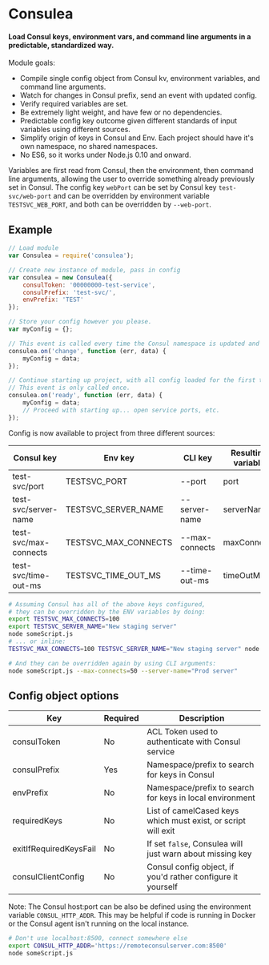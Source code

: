 # Consulea
#### Load Consul keys, environment vars, and command line arguments in a predictable, standardized way.

Module goals:
- Compile single config object from Consul kv, environment variables, and command line arguments.
- Watch for changes in Consul prefix, send an event with updated config.
- Verify required variables are set.
- Be extremely light weight, and have few or no dependencies.
- Predictable config key outcome given different standards of input variables using different sources.
- Simplify origin of keys in Consul and Env. Each project should have it's own namespace, no shared namespaces.
- No ES6, so it works under Node.js 0.10 and onward.

Variables are first read from Consul, then the environment, then command line arguments, allowing the user to override something already previously set in Consul. The config key `webPort` can be set by Consul key `test-svc/web-port` and can be overridden by environment variable `TESTSVC_WEB_PORT`, and both can be overridden by `--web-port`.


## Example
```javascript
// Load module
var Consulea = require('consulea');

// Create new instance of module, pass in config
var consulea = new Consulea({
    consulToken: '00000000-test-service',
    consulPrefix: 'test-svc/',
    envPrefix: 'TEST'
});

// Store your config however you please.
var myConfig = {};

// This event is called every time the Consul namespace is updated and upon first start.
consulea.on('change', function (err, data) {
    myConfig = data;
});

// Continue starting up project, with all config loaded for the first time.
// This event is only called once.
consulea.on('ready', function (err, data) {
    myConfig = data;
    // Proceed with starting up... open service ports, etc.
});
```

Config is now available to project from three different sources:

| Consul key | Env key | CLI key | Resulting variable |
| - | - | - | - |
| test-svc/port | TESTSVC_PORT | --port | port |
| test-svc/server-name | TESTSVC_SERVER_NAME | --server-name | serverName |
| test-svc/max-connects | TESTSVC_MAX_CONNECTS | --max-connects | maxConnects |
| test-svc/time-out-ms | TESTSVC_TIME_OUT_MS | --time-out-ms | timeOutMs |

```bash
# Assuming Consul has all of the above keys configured,
# they can be overridden by the ENV variables by doing:
export TESTSVC_MAX_CONNECTS=100
export TESTSVC_SERVER_NAME="New staging server"
node someScript.js
# ... or inline:
TESTSVC_MAX_CONNECTS=100 TESTSVC_SERVER_NAME="New staging server" node someScript.js

# And they can be overridden again by using CLI arguments:
node someScript.js --max-connects=50 --server-name="Prod server"
```

## Config object options
| Key | Required | Description |
| - | - | - |
| consulToken            | No  | ACL Token used to authenticate with Consul service |
| consulPrefix           | Yes | Namespace/prefix to search for keys in Consul |
| envPrefix              | No  | Namespace/prefix to search for keys in local environment |
| requiredKeys           | No  | List of camelCased keys which must exist, or script will exit |
| exitIfRequiredKeysFail | No  | If set `false`, Consulea will just warn about missing key |
| consulClientConfig     | No  | Consul config object, if you'd rather configure it yourself |

Note: The Consul host:port can be also be defined using the environment variable `CONSUL_HTTP_ADDR`. This may be helpful if code is running in Docker or the Consul agent isn't running on the local instance.

```bash
# Don't use localhost:8500, connect somewhere else
export CONSUL_HTTP_ADDR='https://remoteconsulserver.com:8500'
node someScript.js
```

